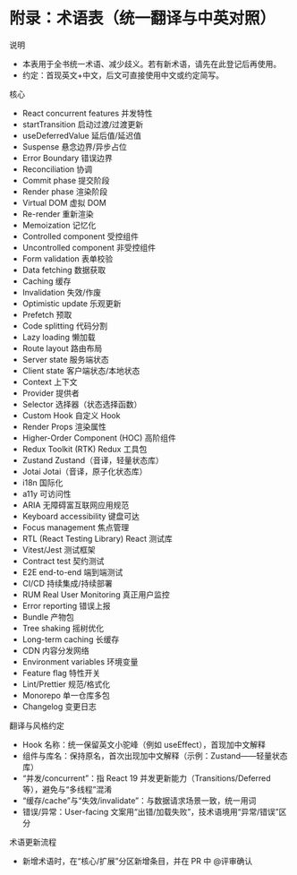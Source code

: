 # 附录：术语表（统一翻译与中英对照）

说明
- 本表用于全书统一术语、减少歧义。若有新术语，请先在此登记后再使用。
- 约定：首现英文+中文，后文可直接使用中文或约定简写。

核心
- React concurrent features 并发特性
- startTransition 启动过渡/过渡更新
- useDeferredValue 延后值/延迟值
- Suspense 悬念边界/异步占位
- Error Boundary 错误边界
- Reconciliation 协调
- Commit phase 提交阶段
- Render phase 渲染阶段
- Virtual DOM 虚拟 DOM
- Re-render 重新渲染
- Memoization 记忆化
- Controlled component 受控组件
- Uncontrolled component 非受控组件
- Form validation 表单校验
- Data fetching 数据获取
- Caching 缓存
- Invalidation 失效/作废
- Optimistic update 乐观更新
- Prefetch 预取
- Code splitting 代码分割
- Lazy loading 懒加载
- Route layout 路由布局
- Server state 服务端状态
- Client state 客户端状态/本地状态
- Context 上下文
- Provider 提供者
- Selector 选择器（状态选择函数）
- Custom Hook 自定义 Hook
- Render Props 渲染属性
- Higher-Order Component (HOC) 高阶组件
- Redux Toolkit (RTK) Redux 工具包
- Zustand Zustand（音译，轻量状态库）
- Jotai Jotai（音译，原子化状态库）
- i18n 国际化
- a11y 可访问性
- ARIA 无障碍富互联网应用规范
- Keyboard accessibility 键盘可达
- Focus management 焦点管理
- RTL (React Testing Library) React 测试库
- Vitest/Jest 测试框架
- Contract test 契约测试
- E2E end-to-end 端到端测试
- CI/CD 持续集成/持续部署
- RUM Real User Monitoring 真正用户监控
- Error reporting 错误上报
- Bundle 产物包
- Tree shaking 摇树优化
- Long-term caching 长缓存
- CDN 内容分发网络
- Environment variables 环境变量
- Feature flag 特性开关
- Lint/Prettier 规范/格式化
- Monorepo 单一仓库多包
- Changelog 变更日志

翻译与风格约定
- Hook 名称：统一保留英文小驼峰（例如 useEffect），首现加中文解释
- 组件与库名：保持原名，首次出现加中文解释（示例：Zustand——轻量状态库）
- “并发/concurrent”：指 React 19 并发更新能力（Transitions/Deferred 等），避免与“多线程”混淆
- “缓存/cache”与“失效/invalidate”：与数据请求场景一致，统一用词
- 错误/异常：User-facing 文案用“出错/加载失败”，技术语境用“异常/错误”区分

术语更新流程
- 新增术语时，在“核心/扩展”分区新增条目，并在 PR 中 @评审确认